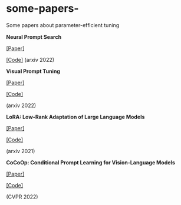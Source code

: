 # some-papers-
Some papers about parameter-efﬁcient tuning 

**Neural Prompt Search** 

[[Paper]](https://arxiv.org/pdf/2206.04673.pdf)

[[Code]](https://github.com/ZhangYuanhan-AI/NOAH)
(arxiv 2022)

**Visual Prompt Tuning**

[[Paper]](https://arxiv.org/pdf/2203.12119.pdf)

[[Code]](https://github.com/kmnp/vpt)

(arxiv 2022)

**LoRA: Low-Rank Adaptation of
Large Language Models**

[[Paper]](https://arxiv.org/pdf/2106.09685v1.pdf)

[[Code]](https://github.com/microsoft/LoRA)

(arxiv 2021)

**CoCoOp: Conditional Prompt Learning for Vision-Language Models**

[[Paper]](https://arxiv.org/pdf/2203.05557.pdf)

[[Code]](https://github.com/KaiyangZhou/CoOp)

(CVPR 2022)
